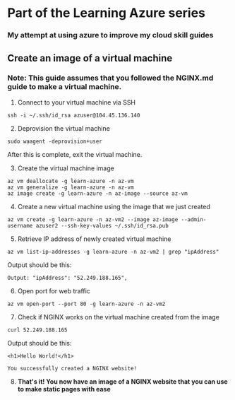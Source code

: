 # Part of the Learning Azure series
### My attempt at using azure to improve my cloud skill guides

## Create an image of a virtual machine
### Note: This guide assumes that you followed the NGINX.md guide to make a virtual machine.

1. Connect to your virtual machine via SSH

`ssh -i ~/.ssh/id_rsa azuser@104.45.136.140`

2.  Deprovision the virtual machine 

`sudo waagent -deprovision+user`

After this is complete, exit the virtual machine.

3. Create the virtual machine image 

```
az vm deallocate -g learn-azure -n az-vm
az vm generalize -g learn-azure -n az-vm
az image create -g learn-azure -n az-image --source az-vm
```

4. Create a new virtual machine using the image that we just created

`az vm create -g learn-azure -n az-vm2 --image az-image --admin-username azuser2 --ssh-key-values ~/.ssh/id_rsa.pub`

5. Retrieve IP address of newly created virtual machine

`az vm list-ip-addresses -g learn-azure -n az-vm2 | grep "ipAddress"`

Output should be this: 

`Output: "ipAddress": "52.249.188.165",`

6. Open port for web traffic

`az vm open-port --port 80 -g learn-azure -n az-vm2`

7. Check if NGINX works on the virtual machine created from the image

`curl 52.249.188.165`

Output should be this:

```
<h1>Hello World!</h1>

You successfully created a NGINX website!
```

8. **That's it! You now have an image of a NGINX website that you can use to make static pages with ease** 






